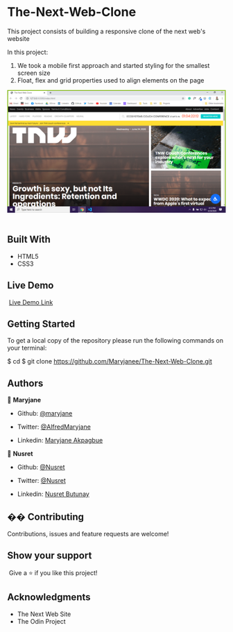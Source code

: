 # The-Next-Web-Clone

This project consists of building a responsive clone of the next web's website

In this project:

1. We took a mobile first approach and started styling for the smallest screen size
2. Float, flex and grid properties used to align elements on the page

![screenshot](/img/screenshot.PNG)
​​

## Built With

- HTML5
- CSS3
  ​

## Live Demo

​
[Live Demo Link](https://rawcdn.githack.com/Maryjanee/The-Next-Web-Clone/20f7f480b3f72bccf4c27435aaacc975827ca2c4/index.html)
​

## Getting Started

To get a local copy of the repository please run the following commands on your terminal:

$ cd <folder>
$ git clone https://github.com/Maryjanee/The-Next-Web-Clone.git
​

## Authors

👤 **Maryjane**

- Github: [@maryjane](https://github.com/maryjanee)

- Twitter: [@AlfredMaryjane](https://twitter.com/AlfredMaryjane)

- Linkedin: [Maryjane Akpagbue](https://www.linkedin.com/in/maryjane-akpagbue-1500b7173/)

👤 **Nusret**

- Github: [@Nusret](https://github.com/nusretbutunay)

- Twitter: [@Nusret](https://twitter.com/nusretbutunay)

- Linkedin: [Nusret Butunay](https://www.linkedin.com/in/nusretbutunay)

## �� Contributing

Contributions, issues and feature requests are welcome!

## Show your support

​
Give a ⭐️ if you like this project!
​

## Acknowledgments

- The Next Web Site
- The Odin Project
